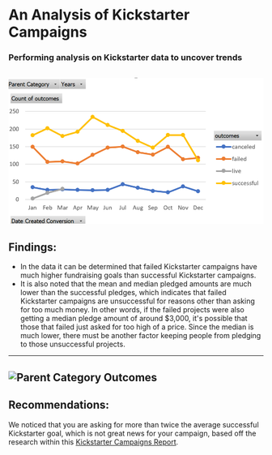 # An Analysis of Kickstarter Campaigns
### Performing analysis on Kickstarter data to uncover trends
![Outcomes based on launch date](https://github.com/backwater-graphics/kickstarter-analysis/blob/main/Outcomes%20based%20on%20Launch%20date.png)
---
## Findings:
* In the data it can be determined that failed Kickstarter campaigns have much higher fundraising goals than successful Kickstarter campaigns. 
* It is also noted that the mean and median pledged amounts are much lower than the successful pledges, which indicates that failed Kickstarter campaigns are unsuccessful for reasons other than asking for too much money. In other words, if the failed projects were also getting a median pledge amount of around $3,000, it's possible that those that failed just asked for too high of a price. Since the median is much lower, there must be another factor keeping people from pledging to those unsuccessful projects. 
---
![Parent Category Outcomes](https://user-images.githubusercontent.com/94081212/147017566-38de28ad-6209-4310-902d-afcad0b06d08.png)
---
## Recommendations:
We noticed that you are asking for more than twice the average successful Kickstarter goal, which is not great news for your campaign, based off the research within this [Kickstarter Campaigns Report](https://github.com/backwater-graphics/kickstarter-analysis/blob/main/data-1-1-3-StarterBook-Mary%20Uhlir2.zip).
